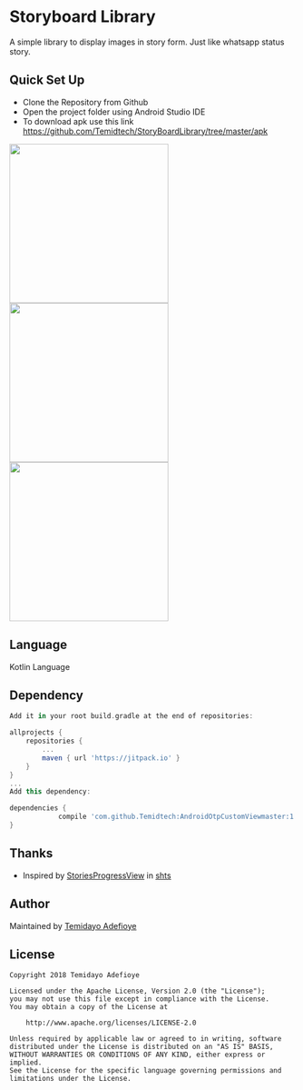 
# Storyboard Library 
A simple library to display images in story form. Just like whatsapp status story.
## Quick Set Up
* Clone the Repository from Github
* Open the project folder using Android Studio IDE
* To download apk use this link https://github.com/Temidtech/StoryBoardLibrary/tree/master/apk


<img src="https://github.com/Temidtech/StoryBoardLibrary/blob/master/screenshots/storyboard.gif" width="280"/>   <img src="https://github.com/Temidtech/StoryBoardLibrary/blob/master/screenshots/Screenshot_1532004717.png" width="280"/> 
 <img src="https://github.com/Temidtech/StoryBoardLibrary/blob/master/screenshots/Screenshot_1532004720.png" width="280"/> 

## Language

Kotlin Language

## Dependency

``` Groovy
Add it in your root build.gradle at the end of repositories:

allprojects {
	repositories {
		...
		maven { url 'https://jitpack.io' }
	}
}
... 
Add this dependency:

dependencies {
	        compile 'com.github.Temidtech:AndroidOtpCustomViewmaster:1.0'
}
```


## Thanks

 * Inspired by [StoriesProgressView](https://github.com/shts/StoriesProgressView) in [shts](https://github.com/shts)
 
 
## Author
Maintained by [Temidayo Adefioye](https://www.github.com/temidtech)

## License


    Copyright 2018 Temidayo Adefioye

    Licensed under the Apache License, Version 2.0 (the "License");
    you may not use this file except in compliance with the License.
    You may obtain a copy of the License at

        http://www.apache.org/licenses/LICENSE-2.0

    Unless required by applicable law or agreed to in writing, software
    distributed under the License is distributed on an "AS IS" BASIS,
    WITHOUT WARRANTIES OR CONDITIONS OF ANY KIND, either express or implied.
    See the License for the specific language governing permissions and
    limitations under the License.
